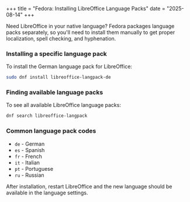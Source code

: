 +++
title = "Fedora: Installing LibreOffice Language Packs"
date = "2025-08-14"
+++

Need LibreOffice in your native language? Fedora packages language packs separately, so you'll need to install them manually to get proper localization, spell checking, and hyphenation.

### Installing a specific language pack

To install the German language pack for LibreOffice:

```bash
sudo dnf install libreoffice-langpack-de
```

### Finding available language packs

To see all available LibreOffice language packs:

```bash
dnf search libreoffice-langpack
```

### Common language pack codes

- `de` - German
- `es` - Spanish  
- `fr` - French
- `it` - Italian
- `pt` - Portuguese
- `ru` - Russian

After installation, restart LibreOffice and the new language should be available in the language settings.
